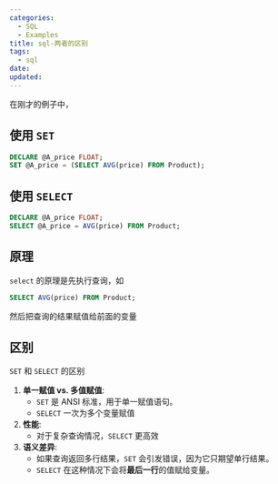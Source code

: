 ```yaml
---
categories:
  - SQL
  - Examples
title: sql-两者的区别
tags:
  - sql
date:
updated:
---
```


在刚才的例子中，

## 使用 `SET`

```sql
DECLARE @A_price FLOAT;
SET @A_price = (SELECT AVG(price) FROM Product);
```

## 使用 `SELECT`

```sql
DECLARE @A_price FLOAT;
SELECT @A_price = AVG(price) FROM Product;
```

## 原理

`select` 的原理是先执行查询，如

```sql
SELECT AVG(price) FROM Product;
```

然后把查询的结果赋值给前面的变量

## 区别

`SET` 和 `SELECT` 的区别

1. **单一赋值 vs. 多值赋值**:
    - `SET` 是 ANSI 标准，用于单一赋值语句。
    - `SELECT` 一次为多个变量赋值
2. **性能**:
    - 对于复杂查询情况，`SELECT` 更高效
3. **语义差异**:
    - 如果查询返回多行结果，`SET` 会引发错误，因为它只期望单行结果。
    - `SELECT` 在这种情况下会将**最后一行**的值赋给变量。
